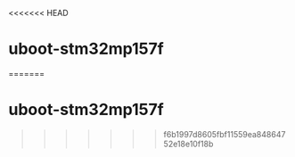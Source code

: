 <<<<<<< HEAD
# uboot-stm32mp157f
=======
# uboot-stm32mp157f
>>>>>>> f6b1997d8605fbf11559ea84864752e18e10f18b
